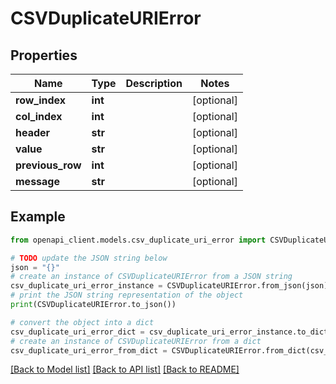 # CSVDuplicateURIError


## Properties

Name | Type | Description | Notes
------------ | ------------- | ------------- | -------------
**row_index** | **int** |  | [optional] 
**col_index** | **int** |  | [optional] 
**header** | **str** |  | [optional] 
**value** | **str** |  | [optional] 
**previous_row** | **int** |  | [optional] 
**message** | **str** |  | [optional] 

## Example

```python
from openapi_client.models.csv_duplicate_uri_error import CSVDuplicateURIError

# TODO update the JSON string below
json = "{}"
# create an instance of CSVDuplicateURIError from a JSON string
csv_duplicate_uri_error_instance = CSVDuplicateURIError.from_json(json)
# print the JSON string representation of the object
print(CSVDuplicateURIError.to_json())

# convert the object into a dict
csv_duplicate_uri_error_dict = csv_duplicate_uri_error_instance.to_dict()
# create an instance of CSVDuplicateURIError from a dict
csv_duplicate_uri_error_from_dict = CSVDuplicateURIError.from_dict(csv_duplicate_uri_error_dict)
```
[[Back to Model list]](../README.md#documentation-for-models) [[Back to API list]](../README.md#documentation-for-api-endpoints) [[Back to README]](../README.md)


